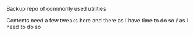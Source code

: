 Backup repo of commonly used utilities

Contents need a few tweaks here and there as I have time to do so / as I need to do so
